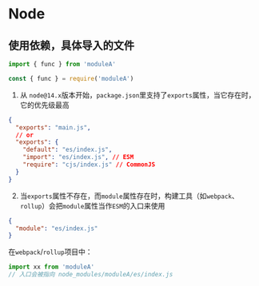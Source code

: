 # Node

## 使用依赖，具体导入的文件

```ts
import { func } from 'moduleA'

const { func } = require('moduleA')
```

1. 从 `node@14.x`版本开始，`package.json`里支持了`exports`属性，当它存在时，它的优先级最高

```json
{
  "exports": "main.js",
  // or
  "exports": {
    "default": "es/index.js",
    "import": "es/index.js", // ESM
    "require": "cjs/index.js" // CommonJS
  }
}
```

2. 当`exports`属性不存在，而`module`属性存在时，构建工具（如`webpack`、`rollup`）会把`module`属性当作`ESM`的入口来使用

```json
{
  "module": "es/index.js"
}
```

在`webpack`/`rollup`项目中：

```ts
import xx from 'moduleA'
// 入口会被指向 node_modules/moduleA/es/index.js
```
